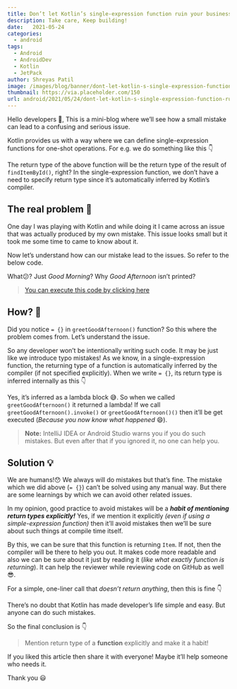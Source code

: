 ```yaml
---
title: Don’t let Kotlin’s single-expression function ruin your business😲
description: Take care, Keep building!
date:   2021-05-24
categories:
  - android
tags:
  - Android
  - AndroidDev
  - Kotlin
  - JetPack
author: Shreyas Patil
image: /images/blog/banner/dont-let-kotlin-s-single-expression-function-ruin-your-business.webp
thumbnail: https://via.placeholder.com/150
url: android/2021/05/24/dont-let-kotlin-s-single-expression-function-ruin-your-business.html
---
```



Hello developers 👋, This is a mini-blog where we’ll see how a small mistake can lead to a confusing and serious issue.

Kotlin provides us with a way where we can define single-expression functions for one-shot operations. For e.g. we do something like this 👇

The return type of the above function will be the return type of the result of `findItemById()`, right? In the single-expression function, we don’t have a need to specify return type since it’s automatically inferred by Kotlin’s compiler.

The real problem 😬
-------------------

One day I was playing with Kotlin and while doing it I came across an issue that was actually produced by my own mistake. This issue looks small but it took me some time to came to know about it.

Now let’s understand how can our mistake lead to the issues. So refer to the below code.

What😕? Just _Good Morning_? Why _Good Afternoon_ isn’t printed?

> [You can execute this code by clicking here](https://pl.kotl.in/rSEBxWiru)

How? 🤔
-------

Did you notice `= {}` in `greetGoodAfternoon()` function? So this where the problem comes from. Let’s understand the issue.

So any developer won’t be intentionally writing such code. It may be just like we introduce typo mistakes! As we know, in a single-expression function, the returning type of a function is automatically inferred by the compiler (if not specified explicitly). When we write `= {}`, its return type is inferred internally as this 👇

Yes, it’s inferred as a lambda block 😅. So when we called `greetGoodAfternoon()` it returned a lambda! If we call `greetGoodAfternoon().invoke()` or `greetGoodAfternoon()()` then it’ll be get executed (_Because you now know what happened_ 😄).

> **Note:** IntelliJ IDEA or Android Studio warns you if you do such mistakes. But even after that if you ignored it, no one can help you.

Solution 💡
-----------

We are humans!😯 We always will do mistakes but that’s fine. The mistake which we did above (`= {}`) can’t be solved using any manual way. But there are some learnings by which we can avoid other related issues.

In my opinion, good practice to avoid mistakes will be a **_habit of mentioning return types explicitly!_** Yes, if we mention it explicitly _(even if using a simple-expression function)_ then it’ll avoid mistakes then we’ll be sure about such things at compile time itself.

By this, we can be sure that this function is returning `Item`. If not, then the compiler will be there to help you out. It makes code more readable and also we can be sure about it just by reading it (_like what exactly function is returning_). It can help the reviewer while reviewing code on GitHub as well 😎.

For a simple, one-liner call that _doesn’t return anything_, then this is fine 👇

There’s no doubt that Kotlin has made developer’s life simple and easy. But anyone can do such mistakes.

So the final conclusion is 👇

> Mention return type of a **function** explicitly and make it a habit!

If you liked this article then share it with everyone! Maybe it’ll help someone who needs it.

Thank you 😃
